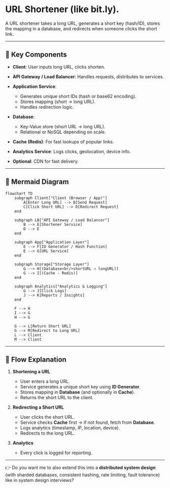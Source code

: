 # **URL Shortener (like bit.ly)**.

A URL shortener takes a long URL, generates a short key (hash/ID), stores the mapping in a database, and redirects when someone clicks the short link.

---

## 🔹 Key Components

* **Client**: User inputs long URL, clicks shorten.
* **API Gateway / Load Balancer**: Handles requests, distributes to services.
* **Application Service**:

  * Generates unique short IDs (hash or base62 encoding).
  * Stores mapping (short → long URL).
  * Handles redirection logic.
* **Database**:

  * Key-Value store (short URL → long URL).
  * Relational or NoSQL depending on scale.
* **Cache (Redis)**: For fast lookups of popular links.
* **Analytics Service**: Logs clicks, geolocation, device info.
* **Optional**: CDN for fast delivery.

---

## 🔹 Mermaid Diagram

```mermaid
flowchart TD
    subgraph Client["Client (Browser / App)"]
        A[Enter Long URL] --> B[Send Request]
        C[Click Short URL] --> D[Redirect Request]
    end

    subgraph LB["API Gateway / Load Balancer"]
        B --> E[Shortener Service]
        D --> E
    end

    subgraph App["Application Layer"]
        E --> F[ID Generator / Hash Function]
        E --> G[URL Service]
    end

    subgraph Storage["Storage Layer"]
        G --> H[(Database<br/>shortURL → longURL)]
        G --> I[(Cache - Redis)]
    end

    subgraph Analytics["Analytics & Logging"]
        G --> J[Click Logs]
        J --> K[Reports / Insights]
    end

    F --> H
    I --> G
    H --> G

    G --> L[Return Short URL]
    G --> M[Redirect to Long URL]
    L --> Client
    M --> Client
```

---

## 🔹 Flow Explanation

1. **Shortening a URL**

   * User enters a long URL.
   * Service generates a unique short key using **ID Generator**.
   * Stores mapping in **Database** (and optionally in **Cache**).
   * Returns the short URL to the client.

2. **Redirecting a Short URL**

   * User clicks the short URL.
   * Service checks **Cache** first → if not found, fetch from **Database**.
   * Logs analytics (timestamp, IP, location, device).
   * Redirects to the long URL.

3. **Analytics**

   * Every click is logged for reporting.

---

👉 Do you want me to also extend this into a **distributed system design** (with sharded databases, consistent hashing, rate limiting, fault tolerance) like in system design interviews?
